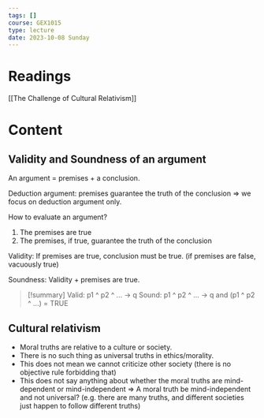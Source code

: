 ```yaml
---
tags: []
course: GEX1015
type: lecture
date: 2023-10-08 Sunday
---
```


# Readings

[[The Challenge of Cultural Relativism]]

# Content

## Validity and Soundness of an argument

An argument = premises + a conclusion.

Deduction argument: premises guarantee the truth of the conclusion => we focus on deduction argument only.

How to evaluate an argument?
1. The premises are true
2. The premises, if true, guarantee the truth of the conclusion

Validity: If premises are true, conclusion must be true. (if premises are false, vacuously true)

Soundness: Validity + premises are true.

>[!summary]
> Valid: p1 ^ p2 ^ ... -> q
> Sound: p1 ^ p2 ^ ... -> q and (p1 ^ p2 ^ ...) = TRUE

## Cultural relativism
- Moral truths are relative to a culture or society.
- There is no such thing as universal truths in ethics/morality.
- This does not mean we cannot criticize other society (there is no objective rule forbidding that)
- This does not say anything about whether the moral truths are mind-dependent or mind-independent => A moral truth be mind-independent and not universal? (e.g. there are many truths, and different societies just happen to follow different truths)



